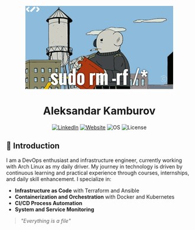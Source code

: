 <p align="center">
  <img src="https://github.com/vepaks/vepaks/blob/main/public/gif/rf.gif" alt="animated" />
</p>

<h1 align="center">Aleksandar Kamburov</h1>

<p align="center">
  <a href="https://linkedin.com/in/vepaks"><img src="https://img.shields.io/badge/LinkedIn-Aleksandar Kamburov-blue?style=flat-square&logo=linkedin" alt="LinkedIn"></a>
  <a href="https://vepaks.dev"><img src="https://img.shields.io/badge/Website-vepaks.dev-green?style=flat-square&logo=safari" alt="Website"></a>
  <img src="https://img.shields.io/badge/OS-Linux-orange?style=flat-square&logo=linux" alt="OS">
  <img src="https://img.shields.io/badge/License-MIT-yellow.svg?style=flat-square" alt="License">
</p>

## 🚀 Introduction

I am a DevOps enthusiast and infrastructure engineer, currently working with Arch Linux as my daily driver. My journey in technology is driven by continuous learning and practical experience through courses, internships, and daily skill enhancement. I specialize in:

- **Infrastructure as Code** with Terraform and Ansible
- **Containerization and Orchestration** with Docker and Kubernetes
- **CI/CD Process Automation**
- **System and Service Monitoring**

> *"Everything is a file"*

